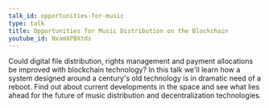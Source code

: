 ```yaml
---
talk_id: opportunities-for-music
type: talk
title: Opportunities for Music Distribution on the Blockchain
youtube_id: NxamXPBXtds
---
```


Could digital file distribution, rights management and payment allocations be improved with blockchain technology? In this talk we'll learn how a system designed around a century's old technology is in dramatic need of a reboot. Find out about current developments in the space and see what lies ahead for the future of music distribution and decentralization technologies.
